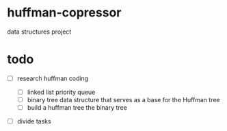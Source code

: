 # huffman-copressor
data structures project

# todo
- [ ] research huffman coding
    - [ ] linked list priority queue
    - [ ] binary tree data structure that serves as a base for the Huffman tree
    - [ ] build a huffman tree the binary tree
- [ ] divide tasks


